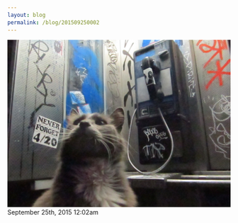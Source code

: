 ```yaml
---
layout: blog
permalink: /blog/201509250002
---
```


<img src="/blog/images/129833528044.jpg"/>

<div id="footer">
<span id="timestamp"> September 25th, 2015 12:02am </span>
</div>

